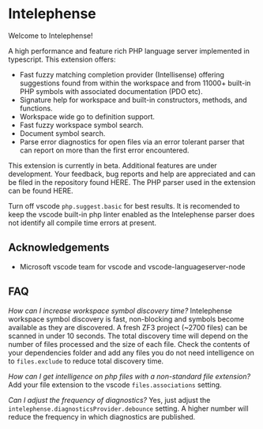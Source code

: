 # Intelephense

Welcome to Intelephense! 

A high performance and feature rich PHP language server implemented in typescript. This extension offers:

* Fast fuzzy matching completion provider (Intellisense) offering suggestions found from within the workspace and from 11000+ built-in PHP symbols with associated documentation (PDO etc).
* Signature help for workspace and built-in constructors, methods, and functions.
* Workspace wide go to definition support.
* Fast fuzzy workspace symbol search.
* Document symbol search.
* Parse error diagnostics for open files via an error tolerant parser that can report on more than the first error encountered.

This extension is currently in beta. Additional features are under development. Your feedback, bug reports and help are appreciated and can be filed in the repository found HERE. The PHP parser used in the extension can be found HERE. 

Turn off vscode `php.suggest.basic` for best results. It is recomended to keep the vscode built-in php linter enabled as the Intelephense parser does not identify all compile time errors at present.

## Acknowledgements

* Microsoft vscode team for vscode and vscode-languageserver-node

## FAQ

_*How can I increase workspace symbol discovery time?*_
Intelephense workspace symbol discovery is fast, non-blocking and symbols become available as they are discovered. A fresh ZF3 project (~2700 files) can be scanned in under 10 seconds. The total discovery time will depend on the number of files processed and the size of each file. Check the contents of your dependencies folder and add any files you do not need intelligence on to `files.exclude` to reduce total discovery time.

_*How can I get intelligence on php files with a non-standard file extension?*_
Add your file extension to the vscode `files.associations` setting.

_*Can I adjust the frequency of diagnostics?*_
Yes, just adjust the `intelephense.diagnosticsProvider.debounce` setting. A higher number will reduce the frequency in which diagnostics are published. 



